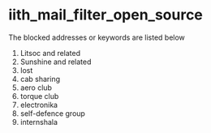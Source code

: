 # iith_mail_filter_open_source
The blocked addresses or keywords are listed below
1. Litsoc and related
2. Sunshine and related
3. lost
4. cab sharing
5. aero club
6. torque club
7. electronika
8. self-defence group
9. internshala
